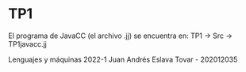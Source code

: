 # TP1
El programa de JavaCC (el archivo .jj) se encuentra en:   TP1  ->  Src  -> TP1javacc.jj


Lenguajes y máquinas 2022-1
Juan Andrés Eslava Tovar  -  202012035
